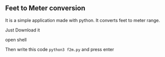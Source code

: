 <h2>Feet to Meter conversion</h2>
 It is a simple application made with python. It converts feet to meter range.
 <p>Just Download it </p>
 <p>open shell</p>
 <p>Then write this code <code>python3 f2m.py</code> and press enter</p>
